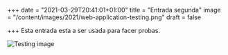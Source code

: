 +++
date = "2021-03-29T20:41:01+01:00"
title = "Entrada segunda"
image = "/content/images/2021/web-application-testing.png"
draft = false

+++
Esta entrada esta a ser usada para facer probas.

![Testing image](/post/images/web-application-testing.png)
